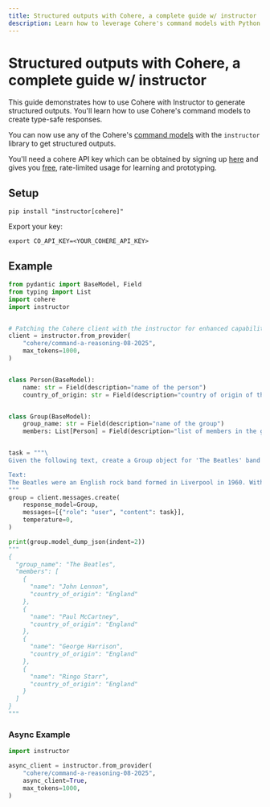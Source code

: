 ```yaml
---
title: Structured outputs with Cohere, a complete guide w/ instructor
description: Learn how to leverage Cohere's command models with Python's instructor library for structured data outputs.
---
```


# Structured outputs with Cohere, a complete guide w/ instructor

This guide demonstrates how to use Cohere with Instructor to generate structured outputs. You'll learn how to use Cohere's command models to create type-safe responses.

You can now use any of the Cohere's [command models](https://docs.cohere.com/docs/models) with the `instructor` library to get structured outputs.

You'll need a cohere API key which can be obtained by signing up [here](https://dashboard.cohere.com/) and gives you [free](https://cohere.com/pricing), rate-limited usage for learning and prototyping.

## Setup

```
pip install "instructor[cohere]"

```

Export your key:

```
export CO_API_KEY=<YOUR_COHERE_API_KEY>
```

## Example

```python
from pydantic import BaseModel, Field
from typing import List
import cohere
import instructor


# Patching the Cohere client with the instructor for enhanced capabilities
client = instructor.from_provider(
    "cohere/command-a-reasoning-08-2025",
    max_tokens=1000,
)


class Person(BaseModel):
    name: str = Field(description="name of the person")
    country_of_origin: str = Field(description="country of origin of the person")


class Group(BaseModel):
    group_name: str = Field(description="name of the group")
    members: List[Person] = Field(description="list of members in the group")


task = """\
Given the following text, create a Group object for 'The Beatles' band

Text:
The Beatles were an English rock band formed in Liverpool in 1960. With a line-up comprising John Lennon, Paul McCartney, George Harrison and Ringo Starr, they are regarded as the most influential band of all time. The group were integral to the development of 1960s counterculture and popular music's recognition as an art form.
"""
group = client.messages.create(
    response_model=Group,
    messages=[{"role": "user", "content": task}],
    temperature=0,
)

print(group.model_dump_json(indent=2))
"""
{
  "group_name": "The Beatles",
  "members": [
    {
      "name": "John Lennon",
      "country_of_origin": "England"
    },
    {
      "name": "Paul McCartney",
      "country_of_origin": "England"
    },
    {
      "name": "George Harrison",
      "country_of_origin": "England"
    },
    {
      "name": "Ringo Starr",
      "country_of_origin": "England"
    }
  ]
}
"""
```

### Async Example

```python
import instructor

async_client = instructor.from_provider(
    "cohere/command-a-reasoning-08-2025",
    async_client=True,
    max_tokens=1000,
)
```
